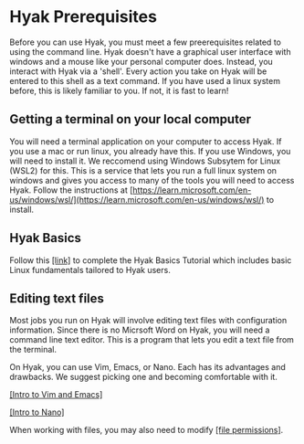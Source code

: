 # Hyak Prerequisites

Before you can use Hyak, you must meet a few preerequisites related to using the command line. Hyak doesn't have a graphical user interface with windows and a mouse like your personal computer does. Instead, you interact with Hyak via a 'shell'. Every action you take on Hyak will be entered to this shell as a text command. If you have used a linux system before, this is likely familiar to you. If not, it is fast to learn!

## Getting a terminal on your local computer

You will need a terminal application on your computer to access Hyak. If you use a mac or run linux, you already have this. If you use Windows, you will need to install it. We reccomend using Windows Subsytem for Linux (WSL2) for this. This is a service that lets you run a full linux system on windows and gives you access to many of the tools you will need to access Hyak. Follow the instructions at [https://learn.microsoft.com/en-us/windows/wsl/](https://learn.microsoft.com/en-us/windows/wsl/) to install.

## Hyak Basics

Follow this [[link]](https://hyak.uw.edu/docs/hyak101/basics/syllabus) to complete the Hyak Basics Tutorial which includes basic Linux fundamentals tailored to Hyak users.

## Editing text files

Most jobs you run on Hyak will involve editing text files with configuration information. Since there is no Micrsoft Word on Hyak, you will need a command line text editor. This is a program that lets you edit a text file from the terminal.

On Hyak, you can use Vim, Emacs, or Nano. Each has its advantages and drawbacks. We suggest picking one and becoming comfortable with it.

[[Intro to Vim and Emacs]](https://linuxjourney.com/lesson/regular-expressions-regex)

[[Intro to Nano]](https://linuxize.com/post/how-to-use-nano-text-editor/)

When working with files, you may also need to modify [[file permissions]](https://linuxjourney.com/lesson/file-permissions).

<!-- ##Accessing remote machines with SSH -->

<!-- Need to find a good tutorial for this -->

<!-- ## Asesssment

To gain access to Hyak, you will need to demonstrate your *nix basics proficiency by passing the skills assessment.

Access this assessment at [https://forms.office.com/r/h7Ecdpfh2z](https://forms.office.com/r/h7Ecdpfh2z) (UW NetID required). -->
